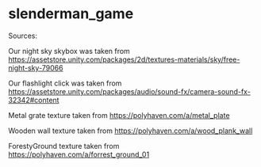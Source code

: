 # slenderman_game

Sources:

Our night sky skybox was taken from 
https://assetstore.unity.com/packages/2d/textures-materials/sky/free-night-sky-79066

Our flashlight click was taken from
https://assetstore.unity.com/packages/audio/sound-fx/camera-sound-fx-32342#content

Metal grate texture taken from
https://polyhaven.com/a/metal_plate

Wooden wall texture taken from
https://polyhaven.com/a/wood_plank_wall 

ForestyGround texture taken from
https://polyhaven.com/a/forrest_ground_01
